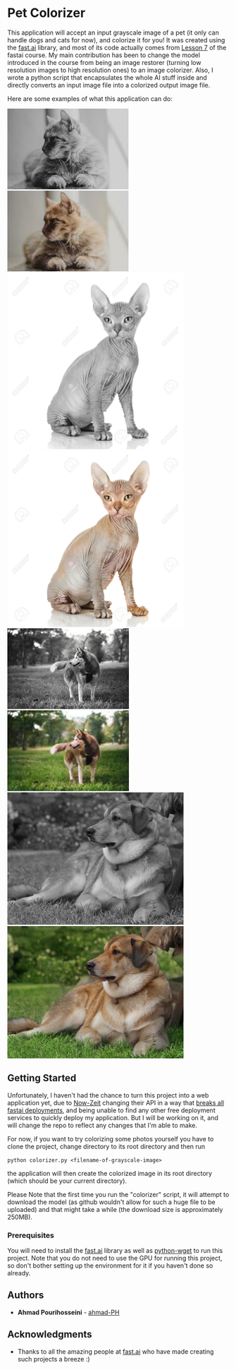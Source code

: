 # Pet Colorizer

This application will accept an input grayscale image of a pet (it only can handle dogs and cats for now), and colorize it for you! It was created using the [fast.ai](https://docs.fast.ai) library, and most of its code actually comes from [Lesson 7](https://course.fast.ai/videos/?lesson=7) of the fastai course. My main contribution has been to change the model introduced in the course from being an image restorer (turning low resolution images to high resolution ones) to an image colorizer. Also, I wrote a python script that encapsulates the whole AI stuff inside and directly converts an input image file into a colorized output image file.

Here are some examples of what this application can do:

<p style="clear: both">
<img src="./github-images/cat1.jpeg">
<img src="./github-images/prediction/cat1.jpg">
<br/>

<img src="./github-images/cat11.jpg" width="400px" height="400px">
<img src="./github-images/prediction/cat11.jpg" width="400px" height="400px">
<br/>

<img src="./github-images/dog5.jpeg">
<img src="./github-images/prediction/dog5.jpg">
<br/>

<img src="./github-images/dog10.jpg" width="400px" height="300px">
<img src="./github-images/prediction/dog10.jpg" width="400px" height="300px">
<br/>

## Getting Started

Unfortunately, I haven't had the chance to turn this project into a web application yet, due to [Now-Zeit](https://zeit.co/now) changing their API in a way that [breaks all fastai deployments](https://course.fast.ai/deployment_zeit.html), and being unable to find any other free deployment services to quickly deploy my application. But I will be working on it, and will change the repo to reflect any changes that I'm able to make.

For now, if you want to try colorizing some photos yourself you have to clone the project, change directory to its root directory and then run
```
python colorizer.py <filename-of-grayscale-image>
```
the application will then create the colorized image in its root directory (which should be your current directory).

Please Note that the first time you run the "colorizer" script, it will attempt to download the model (as github wouldn't allow for such a huge file to be uploaded) and that might take a while (the download size is approximately 250MB).

### Prerequisites

You will need to install the [fast.ai](https://docs.fast.ai/install.html) library as well as [python-wget](https://pypi.org/project/wget) to run this project. Note that you do not need to use the GPU for running this project, so don't bother setting up the environment for it if you haven't done so already.

## Authors

* **Ahmad Pourihosseini** - [ahmad-PH](https://github.com/ahmad-PH)

## Acknowledgments

* Thanks to all the amazing people at [fast.ai](https://docs.fast.ai/) who have made creating such projects a breeze :)

